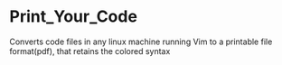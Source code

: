 # Print_Your_Code
Converts code files in any linux machine running Vim to a printable  file format(pdf), that retains the colored syntax
